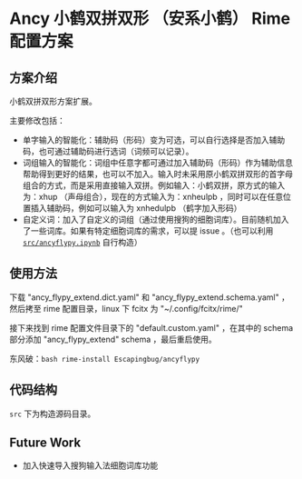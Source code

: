 # Ancy 小鹤双拼双形 （安系小鹤） Rime 配置方案

## 方案介绍

小鹤双拼双形方案扩展。

主要修改包括：

- 单字输入的智能化：辅助码（形码）变为可选，可以自行选择是否加入辅助码，也可通过辅助码进行选词（词频可以记录）。
- 词组输入的智能化：词组中任意字都可通过加入辅助码（形码）作为辅助信息帮助得到更好的结果，也可以不加入。输入时未采用原小鹤双拼双形的首字母组合的方式，而是采用直接输入双拼。例如输入：小鹤双拼，原方式的输入为：xhup （声母组合），现在的方式输入为：xnheulpb ，同时可以在任意位置插入辅助码，例如可以输入为 xnhedulpb （鹤字加入形码）
- 自定义词：加入了自定义的词组（通过使用搜狗的细胞词库）。目前随机加入了一些词库。如果有特定细胞词库的需求，可以提 issue 。（也可以利用 [`src/ancyflypy.ipynb`](src/ancyflypy.ipynb) 自行构造）

## 使用方法

下载 "ancy_flypy_extend.dict.yaml" 和 "ancy_flypy_extend.schema.yaml" ，然后拷至 rime 配置目录，linux 下 fcitx 为 "~/.config/fcitx/rime/" 

接下来找到 rime 配置文件目录下的 "default.custom.yaml" ，在其中的 schema 部分添加 "ancy_flypy_extend" schema ，最后重启使用。

东风破：`bash rime-install Escapingbug/ancyflypy`

## 代码结构

`src` 下为构造源码目录。

## Future Work

- 加入快速导入搜狗输入法细胞词库功能